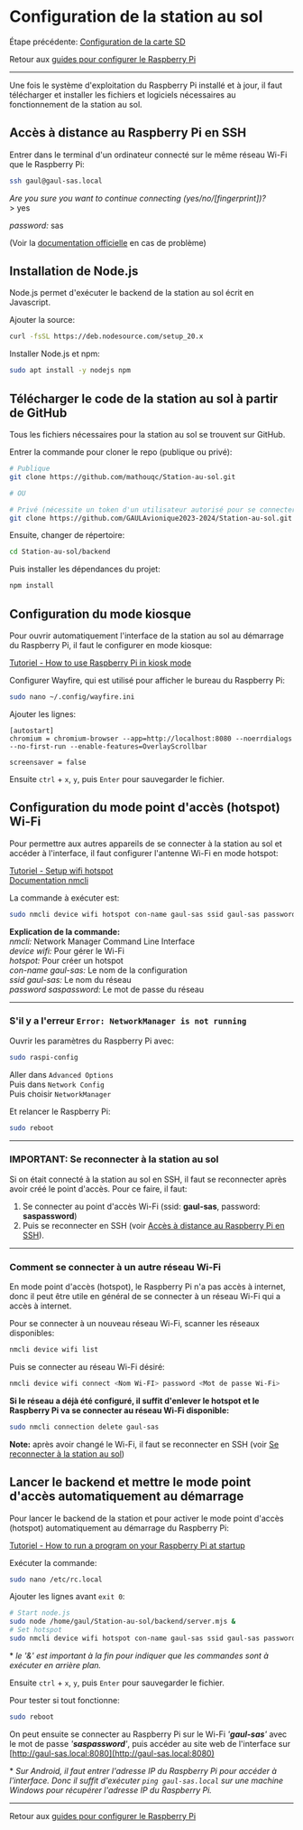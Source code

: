 # Configuration de la station au sol

Étape précédente: [Configuration de la carte SD](./raspi-config-flash-sd.md)

Retour aux [guides pour configurer le Raspberry Pi](./raspi-config.md)

---

Une fois le système d'exploitation du Raspberry Pi installé et à jour, il faut télécharger et installer les fichiers et logiciels nécessaires au fonctionnement de la station au sol.

## Accès à distance au Raspberry Pi en SSH

Entrer dans le terminal d'un ordinateur connecté sur le même réseau Wi-Fi que le Raspberry Pi:

```bash
ssh gaul@gaul-sas.local
```

_Are you sure you want to continue connecting (yes/no/\[fingerprint\])?_ \
\> yes

_password:_ sas

(Voir la [documentation officielle](https://www.raspberrypi.com/documentation/computers/remote-access.html) en cas de problème)

## Installation de Node.js

Node.js permet d'exécuter le backend de la station au sol écrit en Javascript.

Ajouter la source:

```bash
curl -fsSL https://deb.nodesource.com/setup_20.x
```

Installer Node.js et npm:

```bash
sudo apt install -y nodejs npm
```

## Télécharger le code de la station au sol à partir de GitHub

Tous les fichiers nécessaires pour la station au sol se trouvent sur GitHub.

Entrer la commande pour cloner le repo (publique ou privé):

```bash
# Publique
git clone https://github.com/mathouqc/Station-au-sol.git

# OU

# Privé (nécessite un token d'un utilisateur autorisé pour se connecter)
git clone https://github.com/GAULAvionique2023-2024/Station-au-sol.git
```

Ensuite, changer de répertoire:

```bash
cd Station-au-sol/backend
```

Puis installer les dépendances du projet:

```bash
npm install
```

## Configuration du mode kiosque

Pour ouvrir automatiquement l'interface de la station au sol au démarrage du Raspberry Pi, il faut le configurer en mode kiosque:

[Tutoriel - How to use Raspberry Pi in kiosk mode](https://www.raspberrypi.com/tutorials/how-to-use-a-raspberry-pi-in-kiosk-mode/)

Configurer Wayfire, qui est utilisé pour afficher le bureau du Raspberry Pi:

```bash
sudo nano ~/.config/wayfire.ini
```

Ajouter les lignes:

```
[autostart]
chromium = chromium-browser --app=http://localhost:8080 --noerrdialogs --no-first-run --enable-features=OverlayScrollbar

screensaver = false
```

Ensuite `ctrl` + `x`, `y`, puis `Enter` pour sauvegarder le fichier.

## Configuration du mode point d'accès (hotspot) Wi-Fi

Pour permettre aux autres appareils de se connecter à la station au sol et accéder à l'interface, il faut configurer l'antenne Wi-Fi en mode hotspot:

[Tutoriel - Setup wifi hotspot](https://www.baeldung.com/linux/setup-wifi-hotspot) \
[Documentation nmcli](https://developer-old.gnome.org/NetworkManager/stable/nmcli.html)

La commande à exécuter est:

```bash
sudo nmcli device wifi hotspot con-name gaul-sas ssid gaul-sas password saspassword
```

**Explication de la commande:** \
_nmcli:_ Network Manager Command Line Interface \
_device wifi:_ Pour gérer le Wi-Fi \
_hotspot:_ Pour créer un hotspot \
_con-name gaul-sas:_ Le nom de la configuration \
_ssid gaul-sas:_ Le nom du réseau \
_password saspassword:_ Le mot de passe du réseau

---

### S'il y a l'erreur `Error: NetworkManager is not running`

Ouvrir les paramètres du Raspberry Pi avec:

```bash
sudo raspi-config
```

Aller dans `Advanced Options` \
Puis dans `Network Config` \
Puis choisir `NetworkManager`

Et relancer le Raspberry Pi:

```bash
sudo reboot
```

---

### IMPORTANT: Se reconnecter à la station au sol

Si on était connecté à la station au sol en SSH, il faut se reconnecter après avoir créé le point d'accès. Pour ce faire, il faut:

1. Se connecter au point d'accès Wi-Fi (ssid: **gaul-sas**, password: **saspassword**)
2. Puis se reconnecter en SSH (voir [Accès à distance au Raspberry Pi en SSH](#accès-à-distance-au-raspberry-pi-en-ssh)).

---

### Comment se connecter à un autre réseau Wi-Fi

En mode point d'accès (hotspot), le Raspberry Pi n'a pas accès à internet, donc il peut être utile en général de se connecter à un réseau Wi-Fi qui a accès à internet.

Pour se connecter à un nouveau réseau Wi-Fi, scanner les réseaux disponibles:

```bash
nmcli device wifi list
```

Puis se connecter au réseau Wi-Fi désiré:

```bash
nmcli device wifi connect <Nom Wi-FI> password <Mot de passe Wi-Fi>
```

**Si le réseau a déjà été configuré, il suffit d'enlever le hotspot et le Raspberry Pi va se connecter au réseau Wi-Fi disponible:**

```bash
sudo nmcli connection delete gaul-sas
```

**Note:** après avoir changé le Wi-Fi, il faut se reconnecter en SSH (voir [Se reconnecter à la station au sol](#important-se-reconnecter-à-la-station-au-sol))

## Lancer le backend et mettre le mode point d'accès automatiquement au démarrage

Pour lancer le backend de la station et pour activer le mode point d'accès (hotspot) automatiquement au démarrage du Raspberry Pi:

[Tutoriel - How to run a program on your Raspberry Pi at startup](https://www.dexterindustries.com/howto/run-a-program-on-your-raspberry-pi-at-startup/)

Exécuter la commande:

```bash
sudo nano /etc/rc.local
```

Ajouter les lignes avant `exit 0`:

```bash
# Start node.js
sudo node /home/gaul/Station-au-sol/backend/server.mjs &
# Set hotspot
sudo nmcli device wifi hotspot con-name gaul-sas ssid gaul-sas password saspassword &
```

\* _le '&' est important à la fin pour indiquer que les commandes sont à exécuter en arrière plan._

Ensuite `ctrl` + `x`, `y`, puis `Enter` pour sauvegarder le fichier.

Pour tester si tout fonctionne:

```bash
sudo reboot
```

On peut ensuite se connecter au Raspberry Pi sur le Wi-Fi _'**gaul-sas**'_ avec le mot de passe _'**saspassword**'_, puis accéder au site web de l'interface sur [http://gaul-sas.local:8080](http://gaul-sas.local:8080)

\* _Sur Android, il faut entrer l'adresse IP du Raspberry Pi pour accéder à l'interface. Donc il suffit d'exécuter `ping gaul-sas.local` sur une machine Windows pour récupérer l'adresse IP du Raspberry Pi._

---

Retour aux [guides pour configurer le Raspberry Pi](./raspi-config.md)
